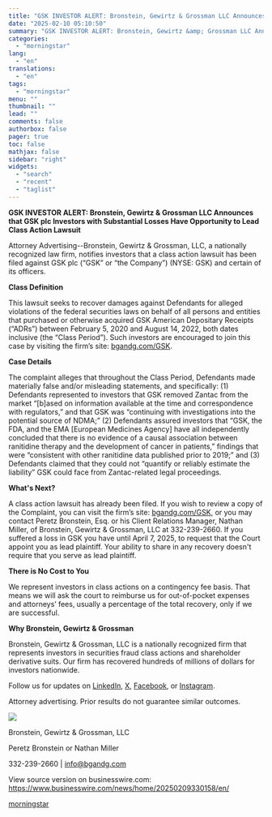```yaml
---
title: "GSK INVESTOR ALERT: Bronstein, Gewirtz & Grossman LLC Announces that GSK plc Investors with Substantial Losses Have Opportunity to Lead Class Action Lawsuit"
date: "2025-02-10 05:10:50"
summary: "GSK INVESTOR ALERT: Bronstein, Gewirtz &amp; Grossman LLC Announces that GSK plc Investors with Substantial Losses Have Opportunity to Lead Class Action Lawsuit Attorney Advertising--Bronstein, Gewirtz &amp; Grossman, LLC, a nationally recognized law firm, notifies investors that a class action lawsuit has been filed against GSK plc (“GSK” or “the..."
categories:
  - "morningstar"
lang:
  - "en"
translations:
  - "en"
tags:
  - "morningstar"
menu: ""
thumbnail: ""
lead: ""
comments: false
authorbox: false
pager: true
toc: false
mathjax: false
sidebar: "right"
widgets:
  - "search"
  - "recent"
  - "taglist"
---
```


**GSK INVESTOR ALERT: Bronstein, Gewirtz & Grossman LLC Announces that GSK plc Investors with Substantial Losses Have Opportunity to Lead Class Action Lawsuit**

Attorney Advertising--Bronstein, Gewirtz & Grossman, LLC, a nationally recognized law firm, notifies investors that a class action lawsuit has been filed against GSK plc (“GSK” or “the Company”) (NYSE: GSK) and certain of its officers.

**Class Definition**

This lawsuit seeks to recover damages against Defendants for alleged violations of the federal securities laws on behalf of all persons and entities that purchased or otherwise acquired GSK American Depositary Receipts (“ADRs”) between February 5, 2020 and August 14, 2022, both dates inclusive (the “Class Period”). Such investors are encouraged to join this case by visiting the firm’s site: [bgandg.com/GSK](https://cts.businesswire.com/ct/CT?id=smartlink&url=https%3A%2F%2Fbgandg.com%2FGSK&esheet=54200189&newsitemid=20250209330158&lan=en-US&anchor=bgandg.com%2FGSK&index=1&md5=289bcc59d8d4e96decfdb76ad405baa1).

**Case Details**

The complaint alleges that throughout the Class Period, Defendants made materially false and/or misleading statements, and specifically: (1) Defendants represented to investors that GSK removed Zantac from the market “[b]ased on information available at the time and correspondence with regulators,” and that GSK was “continuing with investigations into the potential source of NDMA;” (2) Defendants assured investors that “GSK, the FDA, and the EMA [European Medicines Agency] have all independently concluded that there is no evidence of a causal association between ranitidine therapy and the development of cancer in patients,” findings that were “consistent with other ranitidine data published prior to 2019;” and (3) Defendants claimed that they could not “quantify or reliably estimate the liability” GSK could face from Zantac-related legal proceedings.

**What's Next?**

A class action lawsuit has already been filed. If you wish to review a copy of the Complaint, you can visit the firm’s site: [bgandg.com/GSK](https://cts.businesswire.com/ct/CT?id=smartlink&url=https%3A%2F%2Fbgandg.com%2FGSK&esheet=54200189&newsitemid=20250209330158&lan=en-US&anchor=bgandg.com%2FGSK&index=2&md5=dfe28b9afe624747e6df5fbf0c4675c8), or you may contact Peretz Bronstein, Esq. or his Client Relations Manager, Nathan Miller, of Bronstein, Gewirtz & Grossman, LLC at 332-239-2660. If you suffered a loss in GSK you have until April 7, 2025, to request that the Court appoint you as lead plaintiff. Your ability to share in any recovery doesn't require that you serve as lead plaintiff.

**There is No Cost to You**

We represent investors in class actions on a contingency fee basis. That means we will ask the court to reimburse us for out-of-pocket expenses and attorneys’ fees, usually a percentage of the total recovery, only if we are successful.

**Why Bronstein, Gewirtz & Grossman**

Bronstein, Gewirtz & Grossman, LLC is a nationally recognized firm that represents investors in securities fraud class actions and shareholder derivative suits. Our firm has recovered hundreds of millions of dollars for investors nationwide.

Follow us for updates on [LinkedIn](https://cts.businesswire.com/ct/CT?id=smartlink&url=https%3A%2F%2Fwww.linkedin.com%2Fcompany%2Fbronstein-gewirtz-%26-grossman-llc%2F&esheet=54200189&newsitemid=20250209330158&lan=en-US&anchor=LinkedIn&index=3&md5=66f496183c12a2a419ecf9db7c5bff2c), [X](https://cts.businesswire.com/ct/CT?id=smartlink&url=https%3A%2F%2Fx.com%2Fbgandg_law&esheet=54200189&newsitemid=20250209330158&lan=en-US&anchor=X&index=4&md5=1b13b4a8e983de7bda6f80d09fa2fd09), [Facebook](https://cts.businesswire.com/ct/CT?id=smartlink&url=https%3A%2F%2Fwww.facebook.com%2FBGandG%2F&esheet=54200189&newsitemid=20250209330158&lan=en-US&anchor=Facebook&index=5&md5=7c6dcac6e855c8d8440ef31443bebdcd), or [Instagram](https://cts.businesswire.com/ct/CT?id=smartlink&url=https%3A%2F%2Fwww.instagram.com%2Fbg_and_g%2F&esheet=54200189&newsitemid=20250209330158&lan=en-US&anchor=Instagram&index=6&md5=f24c410268f44bfb9e4d43a994fe5c61).

Attorney advertising. Prior results do not guarantee similar outcomes.

 ![](https://cts.businesswire.com/ct/CT?id=bwnews&sty=20250209330158r1&sid=mstr3&distro=nx&lang=en)

Bronstein, Gewirtz & Grossman, LLC
  
Peretz Bronstein or Nathan Miller
  
332-239-2660 | [info@bgandg.com](mailto:info@bgandg.com)

View source version on businesswire.com: <https://www.businesswire.com/news/home/20250209330158/en/>

[morningstar](https://www.morningstar.com/news/business-wire/20250209330158/gsk-investor-alert-bronstein-gewirtz-grossman-llc-announces-that-gsk-plc-investors-with-substantial-losses-have-opportunity-to-lead-class-action-lawsuit)
